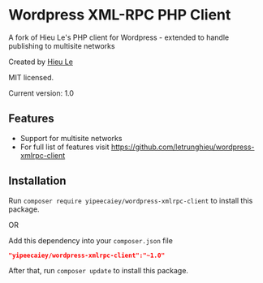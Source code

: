Wordpress XML-RPC PHP Client
=======================

A fork of Hieu Le's PHP client for Wordpress - extended to handle publishing to multisite networks

Created by [Hieu Le](http://www.hieule.info)

MIT licensed.

Current version: 1.0


## Features

* Support for multisite networks
* For full list of features visit https://github.com/letrunghieu/wordpress-xmlrpc-client

## Installation

Run `composer require yipeecaiey/wordpress-xmlrpc-client` to install this package.

OR

Add this dependency into your `composer.json` file

```json
"yipeecaiey/wordpress-xmlrpc-client":"~1.0"
```

After that, run `composer update` to install this package.


